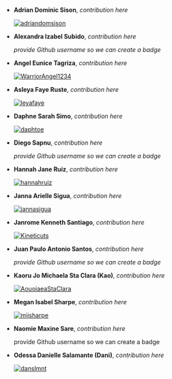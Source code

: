 - <strong>Adrian Dominic Sison</strong>, *contribution here* <p>[![adriandomsison](https://img.shields.io/badge/adriandomsison-github-blue?logo=github)](https://github.com/adriandomsison)

- <strong>Alexandra Izabel Subido</strong>, *contribution here* <p> *provide Github username so we can create a badge*

- <strong>Angel Eunice Tagriza</strong>, *contribution here* <p>[![WarriorAngel1234](https://img.shields.io/badge/WarriorAngel1234-github-blue?logo=github)](https://github.com/WarriorAngel1234)

- <strong>Asleya Faye Ruste</strong>, *contribution here* <p>[![leyafaye](https://img.shields.io/badge/leyafaye-github-blue?logo=github)](https://github.com/leyafaye)

- <strong>Daphne Sarah Simo</strong>, *contribution here* <p>[![daphtoe](https://img.shields.io/badge/daphtoe-github-blue?logo=github)](https://github.com/daphtoe)

- <strong>Diego Sapnu</strong>, *contribution here* <p>*provide Github username so we can create a badge*

- <strong>Hannah Jane Ruiz</strong>, *contribution here* <p>[![hannahruiz](https://img.shields.io/badge/hannahruiz-github-blue?logo=github)](https://github.com/hannahruiz)

- <strong>Janna Arielle Sigua</strong>, *contribution here* <p>[![jannasigua](https://img.shields.io/badge/jannasigua-github-blue?logo=github)](https://github.com/jannasigua)

- <strong>Janrome Kenneth Santiago</strong>, *contribution here* <p>[![Kineticuts](https://img.shields.io/badge/Kineticuts-github-blue?logo=github)](https://github.com/Kineticuts)

- <strong>Juan Paulo Antonio Santos</strong>, *contribution here* <p>*provide Github username so we can create a badge*

- <strong>Kaoru Jo Michaela Sta Clara (Kao)</strong>, *contribution here* <p>[![AouoiaeaStaClara](https://img.shields.io/badge/AouoiaeaStaClara-github-blue?logo=github)](https://github.com/AouoiaeaStaClara)

- <strong>Megan Isabel Sharpe</strong>, *contribution here* <p>[![mijsharpe](https://img.shields.io/badge/mijsharpe-github-blue?logo=github)](https://github.com/mijsharpe)

- <strong>Naomie Maxine Sare</strong>, *contribution here* <p> provide Github username so we can create a badge

- <strong>Odessa Danielle Salamante (Dani)</strong>, *contribution here* <p>[![danslmnt](https://img.shields.io/badge/danslmnt-github-blue?logo=github)](https://github.com/danslmnt)